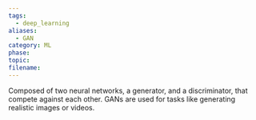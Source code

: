 ```yaml
---
tags:
  - deep_learning
aliases:
  - GAN
category: ML
phase: 
topic: 
filename:
---
```

Composed of two neural networks, a generator, and a discriminator, that compete against each other. GANs are used for tasks like generating realistic images or videos.